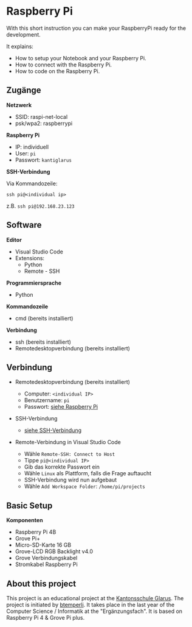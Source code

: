 # Raspberry Pi

With this short instruction you can make your RaspberryPi ready for the development.

It explains:

- How to setup your Notebook and your Raspberry Pi.
- How to connect with the Raspberry Pi.
- How to code on the Raspberry Pi.

## Zugänge

**Netzwerk**

- SSID: raspi-net-local 
- psk/wpa2: raspberrypi 


**<a name="raspberrypi">Raspberry Pi</a>**

- IP: individuell
- User: `pi`
- Passwort: `kantiglarus`

**<a name="ssh">SSH-Verbindung</a>**

Via Kommandozeile:

```
ssh pi@<individual ip>
```

z.B. `ssh pi@192.168.23.123`

## Software

**Editor**

- Visual Studio Code
- Extensions:
  - Python
  - Remote - SSH

**Programmiersprache**

- Python

**Kommandozeile**

- cmd (bereits installiert)

**Verbindung**

- ssh (bereits installiert)
- Remotedesktopverbindung (bereits installiert)

## Verbindung

- Remotedesktopverbindung (bereits installiert)
  - Computer: `<individual IP>`
  - Benutzername: `pi`
  - Passwort: [siehe Raspberry Pi](#raspberrypi)

- SSH-Verbindung
  - [siehe SSH-Verbindung](#ssh)

- Remote-Verbindung in Visual Studio Code
  - Wähle `Remote-SSH: Connect to Host`
  - Tippe `pi@<individual IP>`
  - Gib das korrekte Passwort ein
  - Wähle `Linux` als Plattform, falls die Frage auftaucht
  - SSH-Verbindung wird nun aufgebaut
  - Wähle `Add Workspace Folder`: `/home/pi/projects`

  
## Basic Setup
 
**Komponenten**

- Raspberry Pi 4B
- Grove Pi+
- Micro-SD-Karte 16 GB
- Grove-LCD RGB Backlight v4.0
- Grove Verbindungskabel
- Stromkabel Raspberry Pi

## About this project

This project is an educational project at the [Kantonsschule Glarus](https://www.kanti-glarus.ch).
The project is initiated by [btemperli](https://github.com/btemperli). It takes place in the last year of the Computer Science / Informatik at the "Ergänzungsfach".
It is based on Raspberry Pi 4 & Grove Pi plus. 